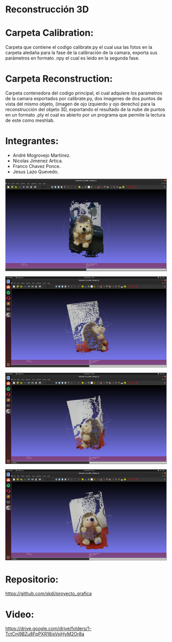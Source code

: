 # Reconstrucción 3D
# Carpeta Calibration:
Carpeta que contiene el codigo calibrate.py el cual usa las fotos en la carpeta aledaña para la fase de la calibración de la camara, exporta sus parámetros en formato .npy el cual es leido en la segunda fase.
# Carpeta Reconstruction:
Carpeta contenedora del codigo principal, el cual adquiere los parametros de la camara exportados por calibrate.py, dos imagenes de dos puntos de vista del mismo objeto, (imagen de ojo izquierdo y ojo derecho) para la reconstrucción del objeto 3D, exportando el resultado de la nube de puntos en un formato .ply el cual es abierto por un programa que permite la lectura de este como meshlab.

# Integrantes:
- André Mogrovejo Martínez.
- Nicolas Jimenez Artica.
- Franco Chavez Ponce.
- Jesus Lazo Quevedo.

![Figura 1](/imagenes/1_reconstruido.png)

![Figura 2](/imagenes/c1.png)

![Figura 3](/imagenes/c2.png)

![Figura 4](/imagenes/c3.png)

# Repositorio:
https://github.com/skdi/proyecto_grafica

# Video:
https://drive.google.com/drive/folders/1-TctCnj9BZu8FpPXR18isVsjHyM2Or8a
